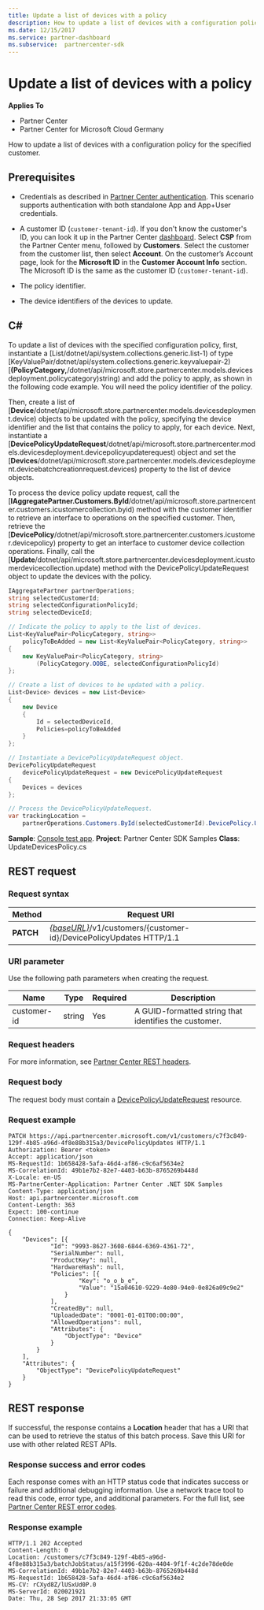 ```yaml
---
title: Update a list of devices with a policy
description: How to update a list of devices with a configuration policy for the specified customer.
ms.date: 12/15/2017
ms.service: partner-dashboard
ms.subservice:  partnercenter-sdk
---
```


# Update a list of devices with a policy

**Applies To**

- Partner Center
- Partner Center for Microsoft Cloud Germany

How to update a list of devices with a configuration policy for the specified customer.

## Prerequisites

- Credentials as described in [Partner Center authentication](partner-center-authentication.md). This scenario supports authentication with both standalone App and App+User credentials.

- A customer ID (`customer-tenant-id`). If you don't know the customer's ID, you can look it up in the Partner Center [dashboard](https://partner.microsoft.com/dashboard). Select **CSP** from the Partner Center menu, followed by **Customers**. Select the customer from the customer list, then select **Account**. On the customer’s Account page, look for the **Microsoft ID** in the **Customer Account Info** section. The Microsoft ID is the same as the customer ID  (`customer-tenant-id`).

- The policy identifier.

- The device identifiers of the devices to update.

## C\#

To update a list of devices with the specified configuration policy, first, instantiate a [List/dotnet/api/system.collections.generic.list-1) of type [KeyValuePair/dotnet/api/system.collections.generic.keyvaluepair-2)[**(PolicyCategory,**/dotnet/api/microsoft.store.partnercenter.models.devicesdeployment.policycategory)string) and add the policy to apply, as shown in the following code example. You will need the policy identifier of the policy.

Then, create a list of [**Device**/dotnet/api/microsoft.store.partnercenter.models.devicesdeployment.device) objects to be updated with the policy, specifying the device identifier and the list that contains the policy to apply, for each device. Next, instantiate a [**DevicePolicyUpdateRequest**/dotnet/api/microsoft.store.partnercenter.models.devicesdeployment.devicepolicyupdaterequest) object and set the [**Devices**/dotnet/api/microsoft.store.partnercenter.models.devicesdeployment.devicebatchcreationrequest.devices) property to the list of device objects.

To process the device policy update request, call the [**IAggregatePartner.Customers.ById**/dotnet/api/microsoft.store.partnercenter.customers.icustomercollection.byid) method with the customer identifier to retrieve an interface to operations on the specified customer. Then, retrieve the [**DevicePolicy**/dotnet/api/microsoft.store.partnercenter.customers.icustomer.devicepolicy) property to get an interface to customer device collection operations. Finally, call the [**Update**/dotnet/api/microsoft.store.partnercenter.devicesdeployment.icustomerdevicecollection.update) method with the DevicePolicyUpdateRequest object to update the devices with the policy.

``` csharp
IAggregatePartner partnerOperations;
string selectedCustomerId;
string selectedConfigurationPolicyId;
string selectedDeviceId;

// Indicate the policy to apply to the list of devices.
List<KeyValuePair<PolicyCategory, string>>
    policyToBeAdded = new List<KeyValuePair<PolicyCategory, string>>
{
    new KeyValuePair<PolicyCategory, string>
        (PolicyCategory.OOBE, selectedConfigurationPolicyId)
};

// Create a list of devices to be updated with a policy.
List<Device> devices = new List<Device>
{
    new Device
    {
        Id = selectedDeviceId,
        Policies=policyToBeAdded
    }
};

// Instantiate a DevicePolicyUpdateRequest object.
DevicePolicyUpdateRequest
    devicePolicyUpdateRequest = new DevicePolicyUpdateRequest
{
    Devices = devices
};

// Process the DevicePolicyUpdateRequest.
var trackingLocation =
    partnerOperations.Customers.ById(selectedCustomerId).DevicePolicy.Update(devicePolicyUpdateRequest);
```

**Sample**: [Console test app](console-test-app.md). **Project**: Partner Center SDK Samples **Class**: UpdateDevicesPolicy.cs

## REST request

### Request syntax

| Method    | Request URI                                                                                         |
|-----------|-----------------------------------------------------------------------------------------------------|
| **PATCH** | [*{baseURL}*](partner-center-rest-urls.md)/v1/customers/{customer-id}/DevicePolicyUpdates HTTP/1.1 |

### URI parameter

Use the following path parameters when creating the request.

| Name        | Type   | Required | Description                                           |
|-------------|--------|----------|-------------------------------------------------------|
| customer-id | string | Yes      | A GUID-formatted string that identifies the customer. |

### Request headers

For more information, see [Partner Center REST headers](headers.md).

### Request body

The request body must contain a [DevicePolicyUpdateRequest](device-deployment-resources.md#devicepolicyupdaterequest) resource.

### Request example

```http
PATCH https://api.partnercenter.microsoft.com/v1/customers/c7f3c849-129f-4b85-a96d-4f8e88b315a3/DevicePolicyUpdates HTTP/1.1
Authorization: Bearer <token>
Accept: application/json
MS-RequestId: 1b658428-5afa-46d4-af86-c9c6af5634e2
MS-CorrelationId: 49b1e7b2-82e7-4403-b63b-8765269b448d
X-Locale: en-US
MS-PartnerCenter-Application: Partner Center .NET SDK Samples
Content-Type: application/json
Host: api.partnercenter.microsoft.com
Content-Length: 363
Expect: 100-continue
Connection: Keep-Alive

{
    "Devices": [{
            "Id": "9993-8627-3608-6844-6369-4361-72",
            "SerialNumber": null,
            "ProductKey": null,
            "HardwareHash": null,
            "Policies": [{
                    "Key": "o_o_b_e",
                    "Value": "15a04610-9229-4e80-94e0-0e826a09c9e2"
                }
            ],
            "CreatedBy": null,
            "UploadedDate": "0001-01-01T00:00:00",
            "AllowedOperations": null,
            "Attributes": {
                "ObjectType": "Device"
            }
        }
    ],
    "Attributes": {
        "ObjectType": "DevicePolicyUpdateRequest"
    }
}
```

## REST response

If successful, the response contains a **Location** header that has a URI that can be used to retrieve the status of this batch process. Save this URI for use with other related REST APIs.

### Response success and error codes

Each response comes with an HTTP status code that indicates success or failure and additional debugging information. Use a network trace tool to read this code, error type, and additional parameters. For the full list, see [Partner Center REST error codes](error-codes.md).

### Response example

```http
HTTP/1.1 202 Accepted
Content-Length: 0
Location: /customers/c7f3c849-129f-4b85-a96d-4f8e88b315a3/batchJobStatus/a15f3996-620a-4404-9f1f-4c2de78de0de
MS-CorrelationId: 49b1e7b2-82e7-4403-b63b-8765269b448d
MS-RequestId: 1b658428-5afa-46d4-af86-c9c6af5634e2
MS-CV: rCXyd8Z/lUSxUd0P.0
MS-ServerId: 020021921
Date: Thu, 28 Sep 2017 21:33:05 GMT
```
